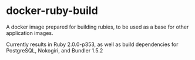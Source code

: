 docker-ruby-build
=================

A docker image prepared for building rubies, to be used as a base for
other application images.

Currently results in Ruby 2.0.0-p353, as well as build dependencies
for PostgreSQL, Nokogiri, and Bundler 1.5.2
